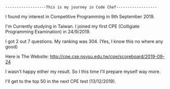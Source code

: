 	------------------This is my journey in Code Chef------------------

I found my interest in Competitive Programming in 9th September 2019.

I'm Currently studying in Taiwan. I joined my first CPE (Colligiate Programming Examination) in 24/9/2019. 

I got 2 out 7 questions. My ranking was 304. (Yes, I know this no where any good)

Here is The Website: http://cpe.cse.nsysu.edu.tw/cpe/scoreboard/2019-09-24

I wasn't happy either my result. So I this time I'll prepare myself way more. 

I'll get to the top 50 in the next CPE test (13/12/2019).
